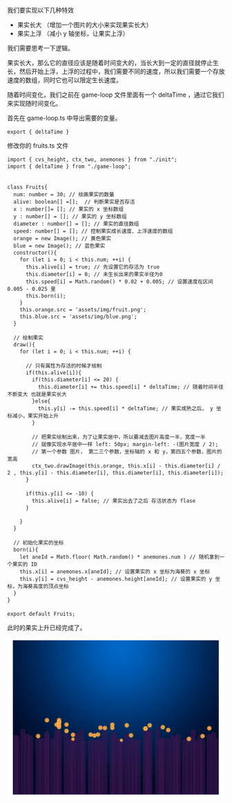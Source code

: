 
我们要实现以下几种特效

* 果实长大 （增加一个图片的大小来实现果实长大）
* 果实上浮 （减小 y 轴坐标，让果实上浮）

我们需要思考一下逻辑。

果实长大，那么它的直径应该是随着时间变大的，当长大到一定的直径就停止生长，然后开始上浮，上浮的过程中，我们需要不同的速度，所以我们需要一个存放速度的数组，同时它也可以限定生长速度。

随着时间变化，我们之前在 game-loop 文件里面有一个 deltaTime ，通过它我们来实现随时间变化。

首先在 game-loop.ts 中导出需要的变量。


```
export { deltaTime }
```

修改你的 fruits.ts 文件


```
import { cvs_height, ctx_two, anemones } from "./init";
import { deltaTime } from "./game-loop";


class Fruits{
  num: number = 30; // 绘画果实的数量
  alive: boolean[] =[];  // 判断果实是否存活
  x : number[]= []; // 果实的 x 坐标数组
  y : number[] = []; // 果实的 y 坐标数组
  diameter : number[] = []; // 果实的直径数组
  speed: number[] = []; // 控制果实成长速度、上浮速度的数组
  orange = new Image(); // 黄色果实
  blue = new Image(); // 蓝色果实
  constructor(){
    for (let i = 0; i < this.num; ++i) {
      this.alive[i] = true; // 先设置它的存活为 true
      this.diameter[i] = 0; // 未生长出来的果实半径为0
      this.speed[i] = Math.random() * 0.02 + 0.005; // 设置速度在区间 0.005 - 0.025 里
      this.born(i);
    }
    this.orange.src = 'assets/img/fruit.png';
    this.blue.src = 'assets/img/blue.png';
  }

  // 绘制果实
  draw(){
    for (let i = 0; i < this.num; ++i) {

      // 只有属性为存活的时候才绘制
      if(this.alive[i]){
        if(this.diameter[i] <= 20) {
          this.diameter[i] += this.speed[i] * deltaTime; // 随着时间半径不断变大 也就是果实长大
        }else{
          this.y[i] -= this.speed[i] * deltaTime; // 果实成熟之后， y 坐标减小，果实开始上升
        }

        // 把果实绘制出来，为了让果实居中，所以要减去图片高度一半，宽度一半
        // 就像实现水平居中一样 left: 50px; margin-left: -(图片宽度 / 2);
        // 第一个参数 图片， 第二三个参数，坐标轴的 x 和 y，第四五个参数，图片的宽高
        ctx_two.drawImage(this.orange, this.x[i] - this.diameter[i] / 2 , this.y[i] - this.diameter[i], this.diameter[i], this.diameter[i]);
      }

      if(this.y[i] <= -10) {
        this.alive[i] = false; // 果实出去了之后 存活状态为 flase
      }

    }
  }

  // 初始化果实的坐标
  born(i){
    let aneId = Math.floor( Math.random() * anemones.num ) // 随机拿到一个果实的 ID
    this.x[i] = anemones.x[aneId]; // 设置果实的 x 坐标为海葵的 x 坐标
    this.y[i] = cvs_height - anemones.height[aneId]; // 设置果实的 y 坐标，为海葵高度的顶点坐标
  }
}

export default Fruits;
```

此时的果实上升已经完成了。

![QQ20170104-0](./img/CWWQwnhlP98vCSHjaQ7UKkeEt9QI9JEmxUQoF2ix.png)


